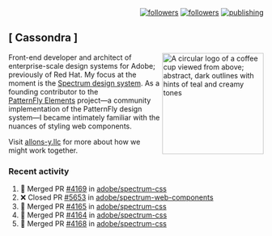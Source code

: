 <p align="right"><a rel="me" href="https://front-end.social/@castastrophe">
    <img alt="followers" title="Follow me on Mastodon" src="https://img.shields.io/mastodon/follow/109297102751309835?domain=https%3A%2F%2Ffront-end.social&label=Follow&logo=mastodon&logoColor=white&style=for-the-badge&labelColor=008080&color=006969"/></a>
  <a href="https://codepen.io/castastrophe/">
    <img alt="followers" title="Follow me on CodePen" src="https://img.shields.io/badge/23-1?color=640464&labelColor=7c007c&style=for-the-badge&logo=codepen&label=Follow"/></a>
<a href="https://castastrophe.medium.com/">
    <img alt="publishing" title="View articles on Medium" src="https://img.shields.io/badge/107-1?color=666&labelColor=444&label=subscribe&logo=medium&logoColor=white&style=for-the-badge"/></a>
</p>

## [&nbsp;Cassondra&nbsp;]

<img align="right" src="https://github-production-user-asset-6210df.s3.amazonaws.com/1840295/253016758-ba468774-1cd3-42c2-8f43-947b5eeb5edf.png" height="200" alt="A circular logo of a coffee cup viewed from above; abstract, dark outlines with hints of teal and creamy tones">

Front-end developer and architect of enterprise-scale design systems for Adobe; previously of Red Hat. My focus at the moment is the [Spectrum design system](https://github.com/adobe/spectrum-css). As a founding contributor to the [PatternFly&nbsp;Elements](https://github.com/patternfly/patternfly-elements) project&mdash;a community implementation of the PatternFly design system&mdash;I became intimately familiar with the nuances of styling web components.

Visit [allons-y.llc](http://allons-y.llc/) for more about how we might work together.

### Recent activity

<!--START_SECTION:activity-->
1. 🎉 Merged PR [#4169](https://github.com/adobe/spectrum-css/pull/4169) in [adobe/spectrum-css](https://github.com/adobe/spectrum-css)
2. ❌ Closed PR [#5653](https://github.com/adobe/spectrum-web-components/pull/5653) in [adobe/spectrum-web-components](https://github.com/adobe/spectrum-web-components)
3. 🎉 Merged PR [#4165](https://github.com/adobe/spectrum-css/pull/4165) in [adobe/spectrum-css](https://github.com/adobe/spectrum-css)
4. 🎉 Merged PR [#4164](https://github.com/adobe/spectrum-css/pull/4164) in [adobe/spectrum-css](https://github.com/adobe/spectrum-css)
5. 🎉 Merged PR [#4168](https://github.com/adobe/spectrum-css/pull/4168) in [adobe/spectrum-css](https://github.com/adobe/spectrum-css)
<!--END_SECTION:activity-->
